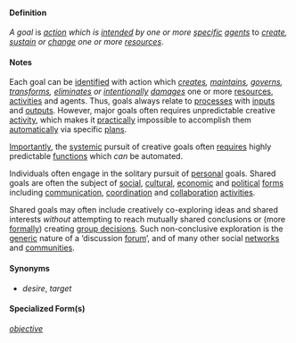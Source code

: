 #### Definition

*A goal* is *[action](https://github.com/gcassel/Modular-Organization-Terminology/blob/master/terms/act.md) which is [intended](https://github.com/gcassel/Modular-Organization-Terminology/blob/master/terms/intend.md) by one or more [specific](https://github.com/gcassel/Modular-Organization-Terminology/blob/master/terms/specific.md) [agents](https://github.com/gcassel/Modular-Organization-Terminology/blob/master/terms/agent.md)* to *[create](https://github.com/gcassel/Modular-Organization-Terminology/blob/master/terms/create.md), [sustain](https://github.com/gcassel/Modular-Organization-Terminology/blob/master/terms/sustain.md) or [change](https://github.com/gcassel/Modular-Organization-Terminology/blob/master/terms/change.md) one or more [resources](https://github.com/gcassel/Modular-Organization-Terminology/blob/master/terms/resource.md)*.  
 
#### Notes  

Each goal can be [identified](https://github.com/gcassel/Modular-Organization-Terminology/blob/master/terms/identify.md) with action which *[creates](https://github.com/gcassel/Modular-Organization-Terminology/blob/master/terms/create.md), [maintains](https://github.com/gcassel/Modular-Organization-Terminology/blob/master/terms/maintain.md), [governs](https://github.com/gcassel/Modular-Organization-Terminology/blob/master/terms/governance.md), [transforms](https://github.com/gcassel/Modular-Organization-Terminology/blob/master/terms/transform.md), [eliminates](https://github.com/gcassel/Modular-Organization-Terminology/blob/master/terms/eliminate.md) or [intentionally](https://github.com/gcassel/Modular-Organization-Terminology/blob/master/terms/intend.md) [damages](https://github.com/gcassel/Modular-Organization-Terminology/blob/master/terms/damage.md)* one or more [resources](https://github.com/gcassel/Modular-Organization-Terminology/blob/master/terms/resource.md), [activities](https://github.com/gcassel/Modular-Organization-Terminology/blob/master/terms/activity.md) and agents. Thus, goals always relate to [processes](https://github.com/gcassel/Modular-Organization-Terminology/blob/master/terms/process.md) with [inputs](https://github.com/gcassel/Modular-Organization-Terminology/blob/master/terms/input.md) and [outputs](https://github.com/gcassel/Modular-Organization-Terminology/blob/master/terms/output.md).  However, major goals often requires unpredictable creative [activity](https://github.com/gcassel/Modular-Organization-Terminology/blob/master/terms/activity.md), which makes it [practically](https://github.com/gcassel/Modular-Organization-Terminology/blob/master/terms/practice.md) impossible to accomplish them [automatically](https://github.com/gcassel/Modular-Organization-Terminology/blob/master/terms/automate.md) via specific [plans](https://github.com/gcassel/Modular-Organization-Terminology/blob/master/terms/plan.md).

[Importantly](https://github.com/gcassel/Modular-Organization-Terminology/blob/master/terms/importance.md), the [systemic](https://github.com/gcassel/Modular-Organization-Terminology/blob/master/terms/system.md) pursuit of creative goals often [requires](https://github.com/gcassel/Modular-Organization-Terminology/blob/master/terms/require.md) highly predictable  [functions](https://github.com/gcassel/Modular-Organization-Terminology/blob/master/terms/function.md) which *can* be automated.
 
Individuals often engage in the solitary pursuit of [personal](https://github.com/gcassel/Modular-Organization-Terminology/blob/master/terms/personal.md) goals.  Shared goals are often the subject of [social](https://github.com/gcassel/Modular-Organization-Terminology/blob/master/terms/social.md), [cultural](https://github.com/gcassel/Modular-Organization-Terminology/blob/master/terms/culture.md), [economic](https://github.com/gcassel/Modular-Organization-Terminology/blob/master/terms/economic.md) and [political](https://github.com/gcassel/Modular-Organization-Terminology/blob/master/terms/politics.md) [forms](https://github.com/gcassel/Modular-Organization-Terminology/blob/master/terms/form.md) including [communication](https://github.com/gcassel/Modular-Organization-Terminology/blob/master/terms/communicate.md), [coordination](https://github.com/gcassel/Modular-Organization-Terminology/blob/master/terms/coordinate.md) and [collaboration](https://github.com/gcassel/Modular-Organization-Terminology/blob/master/terms/collaborate.md) [activities](https://github.com/gcassel/Modular-Organization-Terminology/blob/master/terms/activity.md). 
 
Shared goals may often include creatively co-exploring ideas and shared interests *without* attempting to reach mutually shared conclusions or (more [formally](https://github.com/gcassel/Modular-Organization-Terminology/blob/master/terms/form.md)) creating [group decisions](https://github.com/gcassel/Modular-Organization-Terminology/blob/master/terms/group-decision.md).  Such non-conclusive exploration is the [generic](https://github.com/gcassel/Modular-Organization-Terminology/blob/master/terms/generic.md) nature of a ‘discussion [forum](https://github.com/gcassel/Modular-Organization-Terminology/blob/master/terms/forum.md)’, and of many other social [networks](https://github.com/gcassel/Modular-Organization-Terminology/blob/master/terms/network.md) and [communities](https://github.com/gcassel/Modular-Organization-Terminology/blob/master/terms/community.md).

#### Synonyms

*  *desire*, *target*

#### Specialized Form(s)

*[objective](https://github.com/gcassel/Modular-Organization-Terminology/blob/master/terms/objective.md)*
